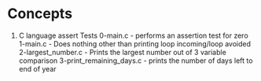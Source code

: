 # Concepts 
1. C language assert Tests 
0-main.c - performs an assertion test for zero
1-main.c - Does nothing other than printing loop incoming/loop avoided
2-largest_number.c - Prints the largest number out of 3 variable comparison
3-print_remaining_days.c - prints the number of days left to end of year
